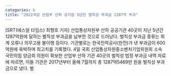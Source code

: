 ```yaml
---
categories: b
title: "2022국감 산업부 산하 공기업 5년간 벌칙성 부과금 1287억 부과"
---
```

[SRT(에스알 타임스) 최형호 기자] 산업통상자원부 산하 공공기관 40곳이 지난 5년간 1287억원에 달하는 벌칙성 부과금을 납부한 것으로 드러났다. 벌칙성 부과금 종류는 회계 오류나 의무고용 불이행 등이다. 기관별로는 한국전력공사(한전)가 낸 부과금이 600억원에 육박하며 최고치를 기록했다. 4일 국회 산업통상자원중소벤처기업위원회 소속 국민의힘 양금희 의원이 확보한 산업부 산하 기관 40곳의 벌칙성 법정 부과금 내역 자료에 따르면, 이들 기관은 2017년부터 올해 7월까지 총 1287억5469만 원을 벌칙성 부과금으로 냈다. 벌